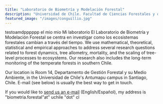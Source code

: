 ```yaml
---
title: "Laboratorio de Biometría y Modelación Forestal"
description: "Universidad de Chile. Facultad de Ciencias Forestales y de la Conservación de la Naturaleza."
featured_image: "/images/conguillio.jpg"
---
```


testoamdpppppp
el mio mio Mi laboratorio El Laboratorio de Biometría y Modelación Forestal se centra en investigar como
los ecosistemas forestales cambian a través del tiempo. We use mathematical, theoretical, statistical and empirical approaches to address several research questions related to forest dynamics, tree allometry, mortality, and the scaling of tree-level processes to ecosystems. Our research also includes the long-term monitoring of the temperate forests in southern Chile.

Our location is Room 14, Departamento de Gestión Forestal y su Medio Ambiente, in the Universidad de Chile's Antumapu campus in Santiago, Chile. E-mail (see below) is usually the best way to get in touch.

If you would like to [send us an e-mail](mailto:biometria.forestal@uchile.cl) (English/Español), my address is "biometria.forestal"at" uchile "dot" cl

